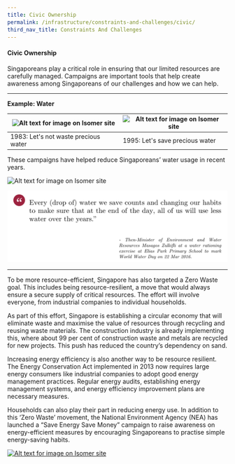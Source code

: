 ```yaml
---
title: Civic Ownership
permalink: /infrastructure/constraints-and-challenges/civic/
third_nav_title: Constraints And Challenges
---
```

#### Civic Ownership

Singaporeans play a critical role in ensuring that our limited resources are carefully managed. Campaigns are important tools that help create awareness among Singaporeans of our challenges and how we can help.

<hr>

<b>Example: Water</b>

| ![Alt text for image on Isomer site](/images/watercamp1983.jpeg)| ![Alt text for image on Isomer site](/images/watercamp2.jpeg) | 
| -------- | -------- | 
| 1983: Let's not waste precious water  | 1995: Let's save precious water    | 


These campaigns have helped reduce Singaporeans’ water usage in recent years.

![Alt text for image on Isomer site](/images/infrastructure/constraints-and-challenges/image026.png)

![Alt text for image on Isomer site](/images/infrastructure/constraints-and-challenges/screenshot%202021-07-464646.png)
<hr>

To be more resource-efficient, Singapore has also targeted a Zero Waste goal. This includes being resource-resilient, a move that would always ensure a secure supply of critical resources. The effort will involve everyone, from industrial companies to individual households.

As part of this effort, Singapore is establishing a circular economy that will eliminate waste and maximise the value of resources through recycling and reusing waste materials. The construction industry is already implementing this, where about 99 per cent of construction waste and metals are recycled for new projects. This push has reduced the country’s dependency on sand.

Increasing energy efficiency is also another way to be resource resilient. The Energy Conservation Act implemented in 2013 now requires large energy consumers like industrial companies to adopt good energy management practices. Regular energy audits, establishing energy management systems, and energy efficiency improvement plans are necessary measures.

Households can also play their part in reducing energy use. In addition to this ‘Zero Waste’ movement, the National Environment Agency (NEA) has launched a “Save Energy Save Money” campaign to raise awareness on energy-efficient measures by encouraging Singaporeans to practise simple energy-saving habits.

[![Alt text for image on Isomer site](/images/infrastructure/constraints-and-challenges/waste-gif.gif)](/infrastructure/case-studies/wm)